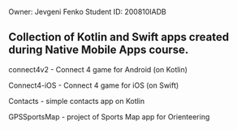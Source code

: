 Owner: Jevgeni Fenko
Student ID: 200810IADB

## Collection of Kotlin and Swift apps created during Native Mobile Apps course.

connect4v2 - Connect 4 game for Android (on Kotlin)

Connect4-iOS - Connect 4 game for iOS (on Swift)

Contacts - simple contacts app on Kotlin

GPSSportsMap - project of Sports Map app for Orienteering
